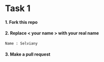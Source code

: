# Task 1

#### 1. Fork this repo

#### 2. Replace < your name > with your real name

```
Name : Selviany
```

#### 3. Make a pull request
